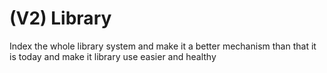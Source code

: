 # (V2) Library

Index the whole library system and make it a better mechanism than that it is today 
and make it library use easier and healthy 